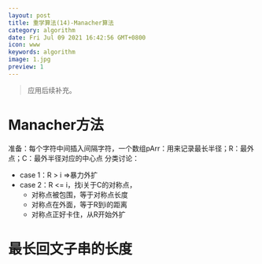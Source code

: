 ```yaml
---
layout: post
title: 重学算法(14)-Manacher算法
category: algorithm
date: Fri Jul 09 2021 16:42:56 GMT+0800
icon: www
keywords: algorithm
image: 1.jpg
preview: 1
---
```

> 应用后续补充。


# Manacher方法
准备：每个字符中间插入间隔字符，一个数组pArr：用来记录最长半径；R：最外点；C：最外半径对应的中心点
 分类讨论：
 - case 1：R > i =>暴力外扩
 - case 2：R <= i，找i关于C的对称点，
	 - 对称点被包围，等于对称点长度
	 - 对称点在外面，等于R到i的距离
	 - 对称点正好卡住，从R开始外扩
# 最长回文子串的长度

